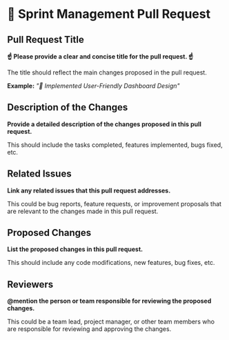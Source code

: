 # 🏁 Sprint Management Pull Request

## Pull Request Title
**☝️ Please provide a clear and concise title for the pull request. ☝️**

The title should reflect the main changes proposed in the pull request. 

**Example:** *"🏁 Implemented User-Friendly Dashboard Design"*

## Description of the Changes
**Provide a detailed description of the changes proposed in this pull request.**

This should include the tasks completed, features implemented, bugs fixed, etc. 

## Related Issues
**Link any related issues that this pull request addresses.**

This could be bug reports, feature requests, or improvement proposals that are relevant to the changes made in this pull request.

## Proposed Changes
**List the proposed changes in this pull request.**

This should include any code modifications, new features, bug fixes, etc. 

## Reviewers
**@mention the person or team responsible for reviewing the proposed changes.**

This could be a team lead, project manager, or other team members who are responsible for reviewing and approving the changes.
